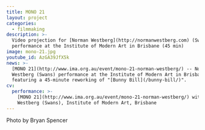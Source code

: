 ```yaml
---
title: MONO 21
layout: project
categories:
  - filmmaking
description: >-
  Video projection for [Norman Westberg](http://normanwestberg.com) (Swans)
  performance at the Institute of Modern Art in Brisbane (45 min)
image: mono-21.jpg
youtube_id: AzGA39JfX5k
news: >-
  [MONO 21](http://www.ima.org.au/event/mono-21-norman-westberg/) -- Norman
  Westberg (Swans) performance at the Institute of Modern Art in Brisbane
  featuring a 45-minute reworking of "[Bunny Bill](/bunny-bill/)".
cv:
  performance: >-
    [MONO 21](http://www.ima.org.au/event/mono-21-norman-westberg/) with Norman
    Westberg (Swans), Institute of Modern Art, Brisbane
---
```


Photo by Bryan Spencer
